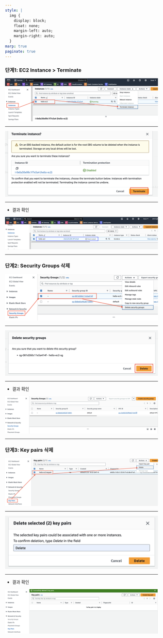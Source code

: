 ```yaml
---
style: |
  img {
    display: block;
    float: none;
    margin-left: auto;
    margin-right: auto;
  }
marp: true
paginate: true
---
```

### 단계1: EC2 Instance > Terminate
![alt text](./img/image.png)

---
![alt text](./img/image-1.png)

---
- 결과 확인 

![alt text](./img/image-2.png)

---
### 단계2: Security Groups 삭제  
![alt text](./img/image-3.png)

---
![alt text](./img/image-4.png)

---
- 결과 확인 

![alt text](./img/image-5.png)

---
### 단계3: Key pairs 삭제 
![alt text](./img/image-6.png)

---
![alt text](./img/image-7.png)

---
- 결과 확인 

![alt text](./img/image-8.png)
